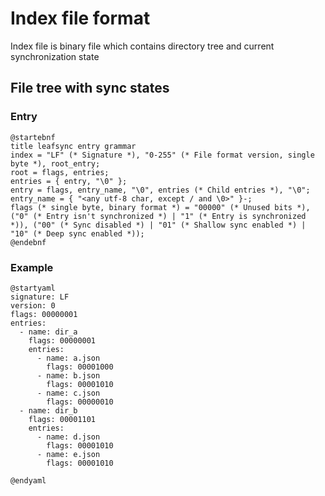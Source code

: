 # Index file format

Index file is binary file which contains directory tree and current synchronization state

## File tree with sync states

### Entry

```plantuml
@startebnf
title leafsync entry grammar
index = "LF" (* Signature *), "0-255" (* File format version, single byte *), root_entry;
root = flags, entries;
entries = { entry, "\0" };
entry = flags, entry_name, "\0", entries (* Child entries *), "\0";
entry_name = { "<any utf-8 char, except / and \0>" }-;
flags (* single byte, binary format *) = "00000" (* Unused bits *), ("0" (* Entry isn't synchronized *) | "1" (* Entry is synchronized *)), ("00" (* Sync disabled *) | "01" (* Shallow sync enabled *) | "10" (* Deep sync enabled *));
@endebnf
```

### Example

```plantuml
@startyaml
signature: LF
version: 0
flags: 00000001
entries:
  - name: dir_a
    flags: 00000001
    entries:
      - name: a.json
        flags: 00001000
      - name: b.json
        flags: 00001010
      - name: c.json
        flags: 00000010
  - name: dir_b
    flags: 00001101
    entries:
      - name: d.json
        flags: 00001010
      - name: e.json
        flags: 00001010

@endyaml
```
